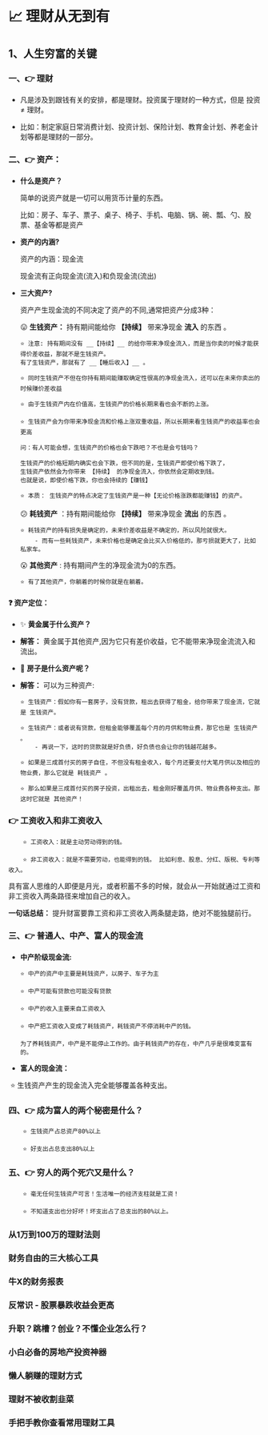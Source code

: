 # :chart_with_upwards_trend: 理财从无到有

## 1、人生穷富的关键

### 一、:point_right: 理财

*   凡是涉及到跟钱有关的安排，都是理财。投资属于理财的一种方式，但是 投资≠ 理财。

*   比如：制定家庭日常消费计划、投资计划、保险计划、教育金计划、养老金计划等都是理财的一部分。

### 二、:point_right: 资产：

*   __什么是资产？__

    简单的说资产就是一切可以用货币计量的东西。

    比如：房子、车子、票子、桌子、椅子、手机、电脑、锅、碗、瓢、勺、股票、基金等都是资产

*   __资产的内涵?__

    资产的内涵：现金流

    现金流有正向现金流(流入)和负现金流(流出)

*   __三大资产?__

    资产产生现金流的不同决定了资产的不同,通常把资产分成3种：

    :stuck_out_tongue: __生钱资产：__ 持有期间能给你 __【持续】__ 带来净现金 __流入__ 的东西 。
    
        ⭐️ 注意: 持有期间没有 __【持续】__ 的给你带来净现金流入，而是当你卖的时候才能获得价差收益，那就不是生钱资产。
        有了生钱资产，那就有了 __【睡后收入】__ 。

        ⭐️ 同时生钱资产不但在你持有期间能赚取确定性很高的净现金流入，还可以在未来你卖出的时候赚价差收益

        ⭐️ 由于生钱资产内在价值高，生钱资产的价格长期来看也会不断的上涨。
        
        ⭐️ 生钱资产会为你带来净现金流和价格上涨双重收益，所以长期来看生钱资产的收益率也会更高

        问：有人可能会想，生钱资产的价格也会下跌吧？不也是会亏钱吗？

        生钱资产的价格短期内确实也会下跌，但不同的是，生钱资产即使价格下跌了，
        生钱资产依然会为你带来 【持续】 的净现金流入，你依然会定期收到钱。
        也就是说，即使价格下跌，你也会持续的【赚钱】

        ⭐️ 本质： 生钱资产的特点决定了生钱资产是一种【无论价格涨跌都能赚钱】的资产。

    :confused: __耗钱资产__ ：持有期间能给你 __【持续】__ 带来净现金 __流出__ 的东西 。
    
        ⭐️ 耗钱资产的持有损失是确定的，未来价差收益是不确定的，所以风险就很大。
            - 而有一些耗钱资产，未来价格也是确定会比买入价格低的，那亏损就更大了，比如私家车。

    :open_mouth: __其他资产__ : 持有期间产生的净现金流为0的东西。

        ⭐️ 有了其他资产，你躺着的时候你就是在躺着。

#### :question: 资产定位：

*   :sparkles:	__黄金属于什么资产？__

*   __解答：__ 黄金属于其他资产,因为它只有差价收益，它不能带来净现金流流入和流出。

*   :house_with_garden:  __房子是什么资产呢？__

*   __解答：__ 可以为三种资产:

        ⭐️ 生钱资产：假如你有一套房子，没有贷款，租出去获得了租金，给你带来了现金流，它就是 生钱资产。

        ⭐️ 生钱资产：或者说有贷款，但租金能够覆盖每个月的月供和物业费，那它也是 生钱资产 。
            - 再说一下，这时的贷款就是好负债，好负债也会让你的钱越花越多。

        ⭐️ 如果是三成首付买的房子自住，不但没有租金收入，每个月还要支付大笔月供以及相应的物业费，那么它就是 耗钱资产 。

        ⭐️ 那么如果是三成首付买的房子投资，出租出去，租金刚好覆盖月供、物业费各种支出。那这时它就是 其他资产！

### :point_right: 工资收入和非工资收入

        ⭐️ 工资收入：就是主动劳动得到的钱。

        ⭐️ 非工资收入：就是不需要劳动，也能得到的钱。 比如利息、股息、分红、版税、专利等收入。

具有富人思维的人即便是月光，或者积蓄不多的时候，就会从一开始就通过工资和非工资收入两条路径来增加自己的收入。

__一句话总结：__ 提升财富要靠工资和非工资收入两条腿走路，绝对不能独腿前行。

### 三、:point_right: 普通人、中产、富人的现金流

*   __中产阶级现金流:__

        ⭐️ 中产的资产中主要是耗钱资产，以房子、车子为主

        ⭐️ 中产可能有贷款也可能没有贷款

        ⭐️ 中产的收入主要来自工资收入

        ⭐️ 中产把工资收入变成了耗钱资产，耗钱资产不停消耗中产的钱。

        为了养耗钱资产，中产是不能停止工作的。由于耗钱资产的存在，中产几乎是很难变富有的。

*   __富人的现金流：__

️        ⭐️ 生钱资产产生的现金流入完全能够覆盖各种支出。

### 四、:point_right: 成为富人的两个秘密是什么？

        ⭐️ 生钱资产占总资产80%以上

        ⭐️ 好支出占总支出80%以上

### 五、:point_right: 穷人的两个死穴又是什么？

        ⭐️ 毫无任何生钱资产可言！生活唯一的经济支柱就是工资！

        ⭐️ 不知道支出也分好坏！坏支出占了总支出的80%以上。



### 从1万到100万的理财法则


### 财务自由的三大核心工具



### 牛X的财务报表


###  反常识 - 股票暴跌收益会更高


### 升职？跳槽？创业？不懂企业怎么行？


### 小白必备的房地产投资神器


### 懒人躺赚的理财方式

### 理财不被收割韭菜

### 手把手教你查看常用理财工具

